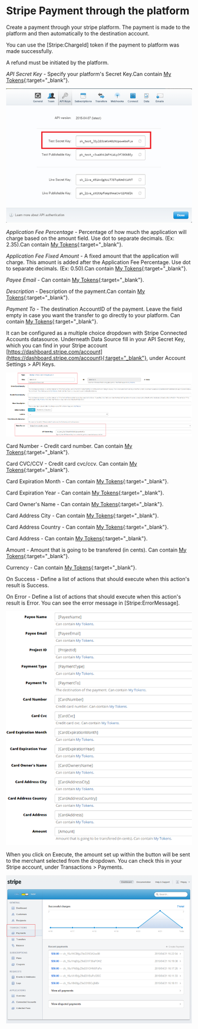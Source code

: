 # Stripe Payment through the platform

Create a payment through your stripe platform. The payment is made to the platform and then automatically to the destination account.

You can use the [Stripe:ChargeId] token if the payment to platform was made successfully.

A refund must be initiated by the platform.

_API Secret Key_ - Specify your platform's Secret Key.Can contain [My Tokens](http://www.dnnsharp.com/dnn/modules/my-custom-tokens){:target="_blank"}.

![](/add-ons/stripe/assets/12.png)

_Application Fee Percentage_ - Percentage of how much the application will charge based on the amount field. Use dot to separate decimals. (Ex: 2.35).Can contain [My Tokens](http://www.dnnsharp.com/dnn/modules/my-custom-tokens){:target="_blank"}.

_Application Fee Fixed Amount_ - A fixed amount that the application will charge. This amount is added after the Application Fee Percentage. Use dot to separate decimals. (Ex: 0.50).Can contain [My Tokens](http://www.dnnsharp.com/dnn/modules/my-custom-tokens){:target="_blank"}.

_Payee Email_ - Can contain [My Tokens](http://www.dnnsharp.com/dnn/modules/my-custom-tokens){:target="_blank"}.

_Description_ - Description of the payment.Can contain [My Tokens](http://www.dnnsharp.com/dnn/modules/my-custom-tokens){:target="_blank"}.

_Payment To_ - The destination AccountID of the payment. Leave the field empty in case you want the transfer to go directly to your platform. Can contain [My Tokens](http://www.dnnsharp.com/dnn/modules/my-custom-tokens){:target="_blank"}.

It can be configured as a multiple choice dropdown with Stripe Connected Accounts datasource. Underneath Data Source fill in your API Secret Key, which you can find in your Stripe account [https://dashboard.stripe.com/account](https://dashboard.stripe.com/account){:target="_blank"}, under Account Settings > API Keys.

![](/add-ons/stripe/assets/13.png)

Card Number - Credit card number. Can contain [My Tokens](http://www.dnnsharp.com/dnn/modules/my-custom-tokens){:target="_blank"}.

Card CVC/CCV - Credit card cvc/ccv. Can contain [My Tokens](http://www.dnnsharp.com/dnn/modules/my-custom-tokens){:target="_blank"}.

Card Expiration Month - Can contain [My Tokens](http://www.dnnsharp.com/dnn/modules/my-custom-tokens){:target="_blank"}.

Card Expiration Year - Can contain [My Tokens](http://www.dnnsharp.com/dnn/modules/my-custom-tokens){:target="_blank"}.

Card Owner's Name - Can contain [My Tokens](http://www.dnnsharp.com/dnn/modules/my-custom-tokens){:target="_blank"}.

Card Address City - Can contain [My Tokens](http://www.dnnsharp.com/dnn/modules/my-custom-tokens){:target="_blank"}.

Card Address Country - Can contain [My Tokens](http://www.dnnsharp.com/dnn/modules/my-custom-tokens){:target="_blank"}.

Card Address - Can contain [My Tokens](http://www.dnnsharp.com/dnn/modules/my-custom-tokens){:target="_blank"}.

Amount - Amount that is going to be transfered (in cents). Can contain [My Tokens](http://www.dnnsharp.com/dnn/modules/my-custom-tokens){:target="_blank"}.

Currency - Can contain [My Tokens](http://www.dnnsharp.com/dnn/modules/my-custom-tokens){:target="_blank"}.

On Success - Define a list of actions that should execute when this action's result is Success.

On Error - Define a list of actions that should execute when this action's result is Error. You can see the error message in [Stripe:ErrorMessage].

![](/add-ons/stripe/assets/14.png)

When you click on Execute, the amount set up within the button will be sent to the merchant selected from the dropdown. You can check this in your Stripe account, under Transactions > Payments.

![](/add-ons/stripe/assets/15.png)


